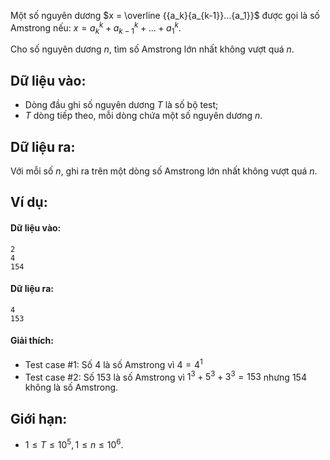 Một số nguyên dương  $x = \overline {{a_k}{a_{k-1}}...{a_1}}$ được gọi là số Amstrong nếu: $x = a_k^k + a_{k-1}^k + ... + a_1^k$.

Cho số nguyên dương $n$, tìm số Amstrong lớn nhất không vượt quá $n$.

## Dữ liệu vào:
- Dòng đầu ghi số nguyên dương $T$ là số bộ test;
- $T$ dòng tiếp theo, mỗi dòng chứa một số nguyên dương $n$.

## Dữ liệu ra:
Với mỗi số $n$, ghi ra trên một dòng số Amstrong lớn nhất không vượt quá $n$.

## Ví dụ:
#### Dữ liệu vào:
```
2
4
154
```

#### Dữ liệu ra:
```
4
153
```

#### Giải thích:
- Test case $\#1$: Số $4$ là số Amstrong vì $4=4^1$
- Test case $\#2$: Số $153$ là số Amstrong vì $1^3 + 5^3 + 3^3 = 153$ nhưng $154$ không là số Amstrong.

## Giới hạn:
- $1 ≤ T ≤ 10^5, 1 ≤ n ≤ 10^6$.